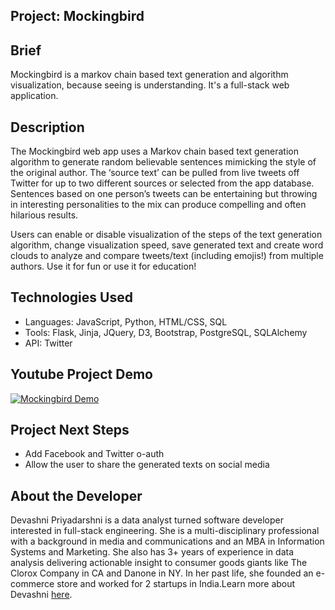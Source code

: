 ## Project: Mockingbird
## Brief 
Mockingbird is a markov chain based text generation and algorithm visualization, because seeing is understanding. It's a full-stack web application.

## Description
The Mockingbird web app uses a Markov chain based text generation algorithm to generate random believable sentences mimicking the style of the original author. The ‘source text’ can be pulled from live tweets off Twitter for up to two different sources or selected from the app database. Sentences based on one person’s tweets can be entertaining but throwing in interesting personalities to the mix can produce compelling and often hilarious results.

Users can enable or disable visualization of the steps of the text generation algorithm, change visualization speed, save generated text and create word clouds to analyze and compare tweets/text (including emojis!) from multiple authors. Use it for fun or use it for education!

## <a name="technologiesused"></a>Technologies Used
- Languages: JavaScript, Python, HTML/CSS, SQL
- Tools: Flask, Jinja, JQuery, D3, Bootstrap, PostgreSQL, SQLAlchemy
- API: Twitter

## Youtube Project Demo 
[![Mockingbird Demo](https://i.ytimg.com/vi/JO8ANjfcFik/maxresdefault.jpg)](https://www.youtube.com/watch?v=JO8ANjfcFik&feature=youtu.be "Mockingbird Demo")

## <a name="nextsteps"></a>Project Next Steps
* Add Facebook and Twitter o-auth 
* Allow the user to share the generated texts on social media


## <a name="developer"></a>About the Developer
Devashni Priyadarshni is a data analyst turned software developer interested in full-stack engineering. She is a multi-disciplinary professional with a background in media and communications and an MBA in Information Systems and Marketing. She also has 3+ years of experience in data analysis delivering actionable insight to consumer goods giants like The Clorox Company in CA and Danone in NY.
In her past life, she founded an e-commerce store and worked for 2 startups in India.Learn more about Devashni [here](https://www.linkedin.com/in/devashni/).
